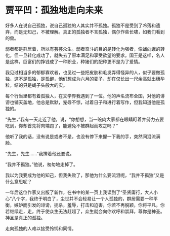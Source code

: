 <link href="../../../css/style.css" rel="stylesheet" type="text/css" />

# 贾平凹：孤独地走向未来

<div class="p">

好多人在说自己孤独，说自己孤独的人其实并不孤独。孤独不是受到了冷落和遗弃，而是无知己，不被理解。真正的孤独者不言孤独，偶尔作些长啸，如我们看到的兽。

弱者都是群居着，所以有芸芸众生。弱者奋斗的目的是转化为强者，像蛹向蛾的转化，但一旦转化成功了，就失去了原本满足和享受欲望的要求。国王是这样，名人是这样，巨富们的挣钱成了一种职业，种猪们的配种更不是为了爱情。

我见过相当多的郁郁寡欢者，也见过一些把皮肤和毛发弄得怪异的人，似乎要做孤独，这不是孤独，是孤僻，他们想成为六月的麦子，却在仅长出一尺余高就出穗孕粒，结的只是蝇子头般大的实。

每个行当里都有着孤独人，在文学界我遇到了一位。他的声名流布全国，对他的诽谤也铺天盖地，他总是默默，宠辱不惊，过着日子和进行着写作，但我知道他是孤独的。

“先生，”我有一天走近了他，说，“你想想，当一碗肉大家都在眼睛盯着并努力去要吃到，你却首先将肉端跑了，能避免不被群起而攻之吗？”

他听了我的话，没有说是或者不是，也没有停下来握一下我的手，突然间泪流满脸。

“先生，先生……”我撵着他还要说。

“我并不孤独。”他说，匆匆地走掉了。

我以为我要成为他的知己，但我失败了，那他为什么要流泪呢，“我并不孤独”又是什么意思呢？

一年后这位作家又出版了新作，在书中的某一页上我读到了“圣贤庸行，大人小心”八个字，我终于明白了，尘世并不会轻易让一个人孤独的，群居需要一种平衡，嫉妒而引发的诽谤，扼杀，羞辱，打击和迫害，你若不再脱颖，你将平凡，你若继续走，走，终于使众生无法赶超了，众生就会向你欢呼和崇拜，尊你是神圣。神圣是真正的孤独。

走向孤独的人难以接受怜悯和同情。